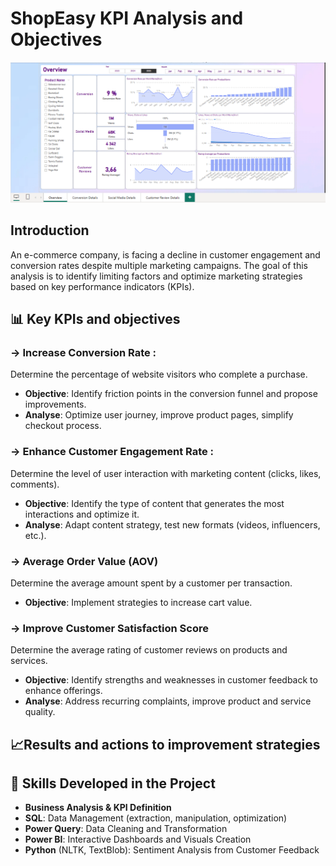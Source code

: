 # **ShopEasy KPI Analysis and Objectives**
<p align="center">
   <img src="assets/PBIDesktop_EzNNmCTvAT.gif" width="800">
</p>

## **Introduction**
An e-commerce company, is facing a decline in customer engagement and conversion rates despite multiple marketing campaigns. The goal of this analysis is to identify limiting factors and optimize marketing strategies based on key performance indicators (KPIs).

## **📊 Key KPIs and objectives**

### **-> Increase Conversion Rate :** 
Determine the percentage of website visitors who complete a purchase.
- **Objective**: Identify friction points in the conversion funnel and propose improvements.
- **Analyse**: Optimize user journey, improve product pages, simplify checkout process.

### **-> Enhance Customer Engagement Rate :**
Determine the level of user interaction with marketing content (clicks, likes, comments).
- **Objective**: Identify the type of content that generates the most interactions and optimize it.
- **Analyse**: Adapt content strategy, test new formats (videos, influencers, etc.).

### **-> Average Order Value (AOV)**
Determine the average amount spent by a customer per transaction.
- **Objective**: Implement strategies to increase cart value.

### **-> Improve  Customer Satisfaction Score**
Determine the average rating of customer reviews on products and services.
- **Objective**: Identify strengths and weaknesses in customer feedback to enhance offerings.
- **Analyse**: Address recurring complaints, improve product and service quality.

## 📈**Results and actions to improvement strategies**


## 🧠 Skills Developed in the Project

- **Business Analysis & KPI Definition**
- **SQL**: Data Management (extraction, manipulation, optimization)
- **Power Query**: Data Cleaning and Transformation
- **Power BI**: Interactive Dashboards and Visuals Creation
- **Python** (NLTK, TextBlob): Sentiment Analysis from Customer Feedback
